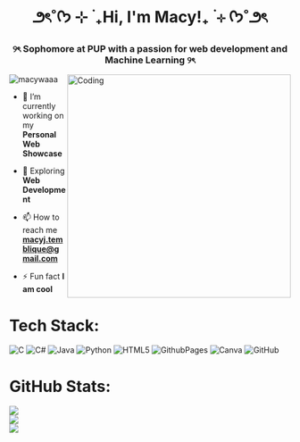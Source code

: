 
<h1 align="center"> ౨ৎ˚ᡣ𐭩 ⊹ ࣪ ₊Hi, I'm Macy!₊ ࣪ ⊹ ᡣ𐭩˚౨ৎ</h1>
<h3 align="center">୨ৎ Sophomore at PUP with a passion for web development and Machine Learning ୨ৎ</h3>
<img align="right" alt="Coding" width="400" src="https://media.tenor.com/rI_0O_9AJ5sAAAAj/nyan-cat-poptart-cat.gif">

<p align="left"> <img src="https://komarev.com/ghpvc/?username=macywaaa&label=Profile%20views&color=0e75b6&style=flat" alt="macywaaa" /> </p>

- 🔭 I’m currently working on my **Personal Web Showcase**

- 🌱 Exploring **Web Development**

- 📫 How to reach me **macyj.temblique@gmail.com**

- ⚡ Fun fact **I am cool**

# Tech Stack:
![C](https://img.shields.io/badge/c-%2300599C.svg?style=for-the-badge&logo=c&logoColor=white) ![C#](https://img.shields.io/badge/c%23-%23239120.svg?style=for-the-badge&logo=csharp&logoColor=white) ![Java](https://img.shields.io/badge/java-%23ED8B00.svg?style=for-the-badge&logo=openjdk&logoColor=white) ![Python](https://img.shields.io/badge/python-3670A0?style=for-the-badge&logo=python&logoColor=ffdd54) ![HTML5](https://img.shields.io/badge/html5-%23E34F26.svg?style=for-the-badge&logo=html5&logoColor=white) ![GithubPages](https://img.shields.io/badge/github%20pages-121013?style=for-the-badge&logo=github&logoColor=white) ![Canva](https://img.shields.io/badge/Canva-%2300C4CC.svg?style=for-the-badge&logo=Canva&logoColor=white) ![GitHub](https://img.shields.io/badge/github-%23121011.svg?style=for-the-badge&logo=github&logoColor=white)
# GitHub Stats:
![](https://github-readme-stats.vercel.app/api?username=macywaaa&theme=dark&hide_border=false&include_all_commits=false&count_private=false)<br/>
![](https://github-readme-streak-stats.herokuapp.com/?user=macywaaa&theme=dark&hide_border=false)<br/>
![](https://github-readme-stats.vercel.app/api/top-langs/?username=macywaaa&theme=dark&hide_border=false&include_all_commits=false&count_private=false&layout=compact)

